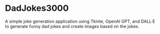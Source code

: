 # DadJokes3000
A simple joke generation application using Tkinte, OpenAI GPT, and DALL·E to generate funny dad jokes and create images based on the jokes.
